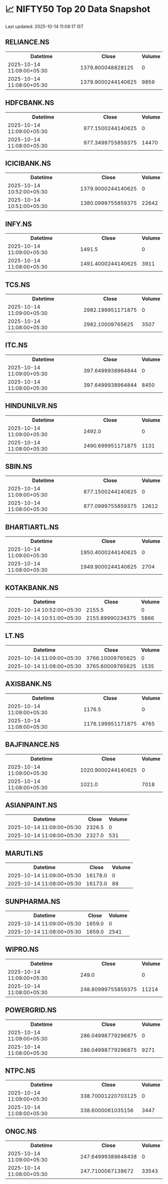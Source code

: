 # 📈 NIFTY50 Top 20 Data Snapshot

Last updated: 2025-10-14 11:09:17 IST

## RELIANCE.NS

<table>
  <tr><th>Datetime</th><th>Close</th><th>Volume</th></tr>
  <tr><td>2025-10-14 11:09:00+05:30</td><td>1379.800048828125</td><td>0</td></tr>
  <tr><td>2025-10-14 11:08:00+05:30</td><td>1379.9000244140625</td><td>9859</td></tr>
</table>

## HDFCBANK.NS

<table>
  <tr><th>Datetime</th><th>Close</th><th>Volume</th></tr>
  <tr><td>2025-10-14 11:09:00+05:30</td><td>977.1500244140625</td><td>0</td></tr>
  <tr><td>2025-10-14 11:08:00+05:30</td><td>977.3499755859375</td><td>14470</td></tr>
</table>

## ICICIBANK.NS

<table>
  <tr><th>Datetime</th><th>Close</th><th>Volume</th></tr>
  <tr><td>2025-10-14 10:52:00+05:30</td><td>1379.9000244140625</td><td>0</td></tr>
  <tr><td>2025-10-14 10:51:00+05:30</td><td>1380.0999755859375</td><td>22642</td></tr>
</table>

## INFY.NS

<table>
  <tr><th>Datetime</th><th>Close</th><th>Volume</th></tr>
  <tr><td>2025-10-14 11:09:00+05:30</td><td>1491.5</td><td>0</td></tr>
  <tr><td>2025-10-14 11:08:00+05:30</td><td>1491.4000244140625</td><td>3911</td></tr>
</table>

## TCS.NS

<table>
  <tr><th>Datetime</th><th>Close</th><th>Volume</th></tr>
  <tr><td>2025-10-14 11:09:00+05:30</td><td>2982.199951171875</td><td>0</td></tr>
  <tr><td>2025-10-14 11:08:00+05:30</td><td>2982.10009765625</td><td>3507</td></tr>
</table>

## ITC.NS

<table>
  <tr><th>Datetime</th><th>Close</th><th>Volume</th></tr>
  <tr><td>2025-10-14 11:09:00+05:30</td><td>397.6499938964844</td><td>0</td></tr>
  <tr><td>2025-10-14 11:08:00+05:30</td><td>397.6499938964844</td><td>8450</td></tr>
</table>

## HINDUNILVR.NS

<table>
  <tr><th>Datetime</th><th>Close</th><th>Volume</th></tr>
  <tr><td>2025-10-14 11:09:00+05:30</td><td>2492.0</td><td>0</td></tr>
  <tr><td>2025-10-14 11:08:00+05:30</td><td>2490.699951171875</td><td>1131</td></tr>
</table>

## SBIN.NS

<table>
  <tr><th>Datetime</th><th>Close</th><th>Volume</th></tr>
  <tr><td>2025-10-14 11:09:00+05:30</td><td>877.1500244140625</td><td>0</td></tr>
  <tr><td>2025-10-14 11:08:00+05:30</td><td>877.0999755859375</td><td>12612</td></tr>
</table>

## BHARTIARTL.NS

<table>
  <tr><th>Datetime</th><th>Close</th><th>Volume</th></tr>
  <tr><td>2025-10-14 11:09:00+05:30</td><td>1950.4000244140625</td><td>0</td></tr>
  <tr><td>2025-10-14 11:08:00+05:30</td><td>1949.9000244140625</td><td>2704</td></tr>
</table>

## KOTAKBANK.NS

<table>
  <tr><th>Datetime</th><th>Close</th><th>Volume</th></tr>
  <tr><td>2025-10-14 10:52:00+05:30</td><td>2155.5</td><td>0</td></tr>
  <tr><td>2025-10-14 10:51:00+05:30</td><td>2155.89990234375</td><td>5866</td></tr>
</table>

## LT.NS

<table>
  <tr><th>Datetime</th><th>Close</th><th>Volume</th></tr>
  <tr><td>2025-10-14 11:09:00+05:30</td><td>3766.10009765625</td><td>0</td></tr>
  <tr><td>2025-10-14 11:08:00+05:30</td><td>3765.60009765625</td><td>1535</td></tr>
</table>

## AXISBANK.NS

<table>
  <tr><th>Datetime</th><th>Close</th><th>Volume</th></tr>
  <tr><td>2025-10-14 11:09:00+05:30</td><td>1176.5</td><td>0</td></tr>
  <tr><td>2025-10-14 11:08:00+05:30</td><td>1176.199951171875</td><td>4765</td></tr>
</table>

## BAJFINANCE.NS

<table>
  <tr><th>Datetime</th><th>Close</th><th>Volume</th></tr>
  <tr><td>2025-10-14 11:09:00+05:30</td><td>1020.9000244140625</td><td>0</td></tr>
  <tr><td>2025-10-14 11:08:00+05:30</td><td>1021.0</td><td>7018</td></tr>
</table>

## ASIANPAINT.NS

<table>
  <tr><th>Datetime</th><th>Close</th><th>Volume</th></tr>
  <tr><td>2025-10-14 11:09:00+05:30</td><td>2326.5</td><td>0</td></tr>
  <tr><td>2025-10-14 11:08:00+05:30</td><td>2327.0</td><td>531</td></tr>
</table>

## MARUTI.NS

<table>
  <tr><th>Datetime</th><th>Close</th><th>Volume</th></tr>
  <tr><td>2025-10-14 11:09:00+05:30</td><td>16178.0</td><td>0</td></tr>
  <tr><td>2025-10-14 11:08:00+05:30</td><td>16173.0</td><td>89</td></tr>
</table>

## SUNPHARMA.NS

<table>
  <tr><th>Datetime</th><th>Close</th><th>Volume</th></tr>
  <tr><td>2025-10-14 11:09:00+05:30</td><td>1659.0</td><td>0</td></tr>
  <tr><td>2025-10-14 11:08:00+05:30</td><td>1659.0</td><td>2541</td></tr>
</table>

## WIPRO.NS

<table>
  <tr><th>Datetime</th><th>Close</th><th>Volume</th></tr>
  <tr><td>2025-10-14 11:09:00+05:30</td><td>249.0</td><td>0</td></tr>
  <tr><td>2025-10-14 11:08:00+05:30</td><td>248.80999755859375</td><td>11214</td></tr>
</table>

## POWERGRID.NS

<table>
  <tr><th>Datetime</th><th>Close</th><th>Volume</th></tr>
  <tr><td>2025-10-14 11:09:00+05:30</td><td>286.04998779296875</td><td>0</td></tr>
  <tr><td>2025-10-14 11:08:00+05:30</td><td>286.04998779296875</td><td>9271</td></tr>
</table>

## NTPC.NS

<table>
  <tr><th>Datetime</th><th>Close</th><th>Volume</th></tr>
  <tr><td>2025-10-14 11:09:00+05:30</td><td>338.70001220703125</td><td>0</td></tr>
  <tr><td>2025-10-14 11:08:00+05:30</td><td>338.6000061035156</td><td>3447</td></tr>
</table>

## ONGC.NS

<table>
  <tr><th>Datetime</th><th>Close</th><th>Volume</th></tr>
  <tr><td>2025-10-14 11:09:00+05:30</td><td>247.64999389648438</td><td>0</td></tr>
  <tr><td>2025-10-14 11:08:00+05:30</td><td>247.7100067138672</td><td>33543</td></tr>
</table>

